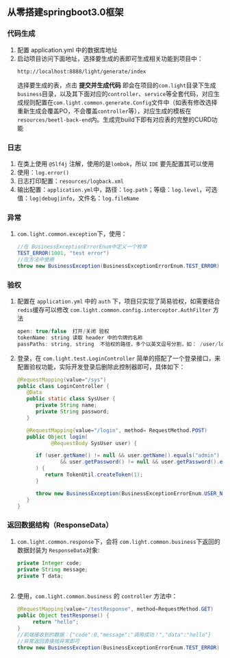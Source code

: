 ## 从零搭建springboot3.0框架

### 代码生成
1. 配置 application.yml 中的数据库地址
2. 启动项目访问下面地址，选择要生成的表即可生成相关功能到项目中：
    ```
    http://localhost:8888/light/generate/index
    ```
   选择要生成的表，点击 **提交并生成代码** 即会在项目的`com.light`目录下生成`business`目录，以及其下面对应的`controller`、`service`等全套代码，对应生成规则配置在`com.light.common.generate.Config`文件中（如表有修改选择重新生成会覆盖PO，不会覆盖`controller`等），对应生成的模板在`resources/beetl-back-end`内。生成完build下即有对应表的完整的CURD功能

### 日志
1. 在类上使用 `@Slf4j` 注解，使用的是`lombok`，所以 `IDE` 要先配置其可以使用
2. 使用：`log.error()`
3. 日志打印配置：`resources/logback.xml`
4. 输出配置：`application.yml`中，路径：`log.path`；等级：`log.level`，可选值：`log|debug|info`，文件名：`log.fileName`

### 异常
1. `com.light.common.exception`下，使用：
   ```java
   //在 BusinessExceptionErrorEnum中定义一个枚举
   TEST_ERROR(1001, "test error")
   //在方法中使用
   throw new BusinessException(BusinessExceptionErrorEnum.TEST_ERROR)

### 验权
1. 配置在 `application.yml` 中的 `auth` 下，项目只实现了简易验权，如需要结合`redis`缓存可以修改 `com.light.common.config.interceptor.AuthFilter` 方法
   ```java
   open: true/false  打开/关闭 验权
   tokenName: string 读取 header 中的令牌的名称
   passPaths: string, string  不验权的路径，多个以英文逗号分割，如： /user/login, /user/register
2. 登录，在 `com.light.test.LoginController` 简单的搭配了一个登录接口，来配置验权功能，实际开发登录后删除此控制器即可，具体如下：
   ```java
   @RequestMapping(value="/sys")
   public class LoginController {
      @Data
      public static class SysUser {
         private String name;
         private String password;
      }
   
      @RequestMapping(value="/login", method= RequestMethod.POST)
      public Object login(
              @RequestBody SysUser user) {
   
         if (user.getName() != null && user.getName().equals("admin")
                 && user.getPassword() != null && user.getPassword().equals("123456")
         ) {
            return TokenUtil.createToken(1);
         }
   
         throw new BusinessException(BusinessExceptionErrorEnum.USER_NAME_OR_PASSWORD_ERROR);
      }
   }
   
### 返回数据结构（ResponseData）

1. `com.light.common.response`下，会将 `com.light.common.business`下返回的数据封装为 `ResponseData`对象:
   ```java
   private Integer code;
   private String message;
   private T data;
  
2. 使用，`com.light.common.business` 的 `controller` 方法中：
   ```java
   @RequestMapping(value="/testResponse", method=RequestMethod.GET)
   public Object testResponse() { 
        return "hello";
   }
   //前端接收到的数据：{"code":0,"message":"调用成功！","data":"hello"}
   //异常返回直接抛异常即可
   throw new BusinessException(BusinessExceptionErrorEnum.TEST_ERROR)
  
